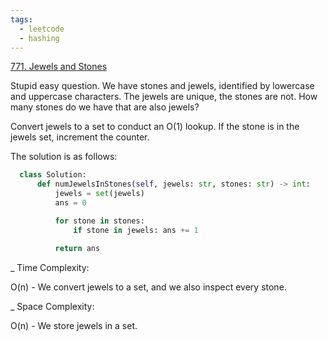 ```yaml
---
tags:
  - leetcode
  - hashing
---
```


<a href="https://leetcode.com/problems/jewels-and-stones/">771. Jewels and
Stones</a>

Stupid easy question. We have stones and jewels, identified by lowercase and
uppercase characters. The jewels are unique, the stones are not. How many stones
do we have that are also jewels?

Convert jewels to a set to conduct an O(1) lookup. If the stone is in the jewels
set, increment the counter.

The solution is as follows:

```python
  class Solution:
      def numJewelsInStones(self, jewels: str, stones: str) -> int:
          jewels = set(jewels)
          ans = 0

          for stone in stones:
              if stone in jewels: ans += 1

          return ans
```

\_ Time Complexity:

O(n) - We convert jewels to a set, and we also inspect every stone.

\_ Space Complexity:

O(n) - We store jewels in a set.
